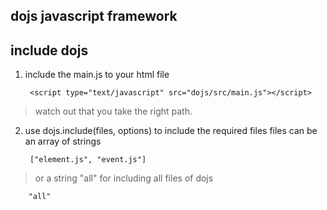 dojs javascript framework
-------------------------

## include dojs ##

1. include the main.js to your html file
	
		<script type="text/javascript" src="dojs/src/main.js"></script>

>watch out that you take the right path.

2. use dojs.include(files, options) to include the required files
files can be an array of strings

		["element.js", "event.js"]

>or a string "all" for including all files of dojs

		"all"


